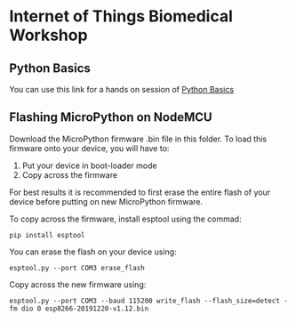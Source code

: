 # Internet of Things Biomedical Workshop

## Python Basics
You can use this link for a hands on session of [Python Basics](https://github.com/anuroopshannu/python)

## Flashing MicroPython on NodeMCU
Download the MicroPython firmware .bin file in this folder. To load this firmware onto your device, you will have to:
1. Put your device in boot-loader mode
2. Copy across the firmware

For best results it is recommended to first erase the entire flash of your device before putting on new MicroPython firmware.

To copy across the firmware, install esptool using the commad:
```
pip install esptool
```

You can erase the flash on your device using:
```
esptool.py --port COM3 erase_flash
```

Copy across the new firmware using:
```
esptool.py --port COM3 --baud 115200 write_flash --flash_size=detect -fm dio 0 esp8266-20191220-v1.12.bin
```
